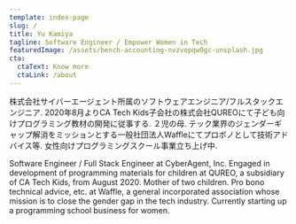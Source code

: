 ```yaml
---
template: index-page
slug: /
title: Yu Kamiya
tagline: Software Engineer / Empower Women in Tech
featuredImage: /assets/bench-accounting-nvzvopqw0gc-unsplash.jpg
cta:
  ctaText: Know more
  ctaLink: /about
---
```

株式会社サイバーエージェント所属のソフトウェアエンジニア/フルスタックエンジニア. 2020年8月よりCA Tech Kids子会社の株式会社QUREOにて子ども向けプログラミング教材の開発に従事する.
２児の母. テック業界のジェンダーギャップ解消をミッションとする一般社団法人Waffleにてプロボノとして技術アドバイス等. 女性向けプログラミングスクール事業立ち上げ中.

Software Engineer / Full Stack Engineer at CyberAgent, Inc. Engaged in development of programming materials for children at QUREO, a subsidiary of CA Tech Kids, from August 2020.
Mother of two children. Pro bono technical advice, etc. at Waffle, a general incorporated association whose mission is to close the gender gap in the tech industry. Currently starting up a programming school business for women.